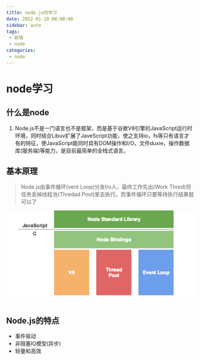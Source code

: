 ```yaml
---
title: node.js的学习
date: 2022-01-10 08:00:00
sidebar: auto
tags:
 - 前端
 - node
categories:
 - node
---
```


#  node学习
## 什么是node
1. Node.js不是一门语言也不是框架，而是基于谷歌V8引擎的JavaScript运行时环境，同时结合Libuv扩展了JaveScript功能，使之支持io，fs等只有语言才有的特征，使JavaScript能同时具有DOM操作和I/O，文件duxie，操作数据库(服务端)等能力，是目前最简单的全栈式语言。
## 基本原理
> Node.js由事件循环(vent Loop)分发I/o人，最终工作先出(Work Thred)将任务丢掉线程池(Thredad Pool)里去执行。而事件循环只要等待执行结果就可以了
> 
![原理图](./../../../.vuepress/public/yuanlitu.png)

## Node.js的特点
- 事件驱动
- 非阻塞IO模型(异步)
- 轻量和高效
